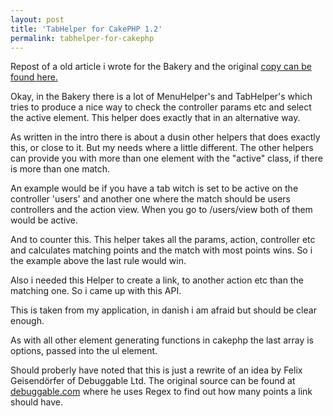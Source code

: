 ```yaml
---
layout: post
title: 'TabHelper for CakePHP 1.2'
permalink: tabhelper-for-cakephp
---
```


Repost of a old article i wrote for the Bakery and the original [copy can be found here.][OriginalArticle]

Okay, in the Bakery there is a lot of MenuHelper's and TabHelper's which tries to produce a nice way
to check the controller params etc and select the active element. This helper does exactly
that in an alternative way.

As written in the intro there is about a dusin other helpers that does exactly this, or close to it. But my needs where a little different. The other helpers can provide you with more than one element with the "active" class, if there is more than one match.

An example would be if you have a tab witch is set to be active on the controller 'users' and
another one where the match should be users controllers and the action view. When you go to
/users/view both of them would be active.

And to counter this. This helper takes all the params, action, controller etc and calculates matching
points and the match with most points wins. So i the example above the last rule would win.

Also i needed this Helper to create a link, to another action etc than the matching one. So i came
up with this API.

This is taken from my application, in danish i am afraid but should be clear enough.

<script src="http://gist.github.com/370818.js"></script>

As with all other element generating functions in cakephp the last array is options, passed into
the ul element.

Should proberly have noted that this is just a rewrite of an idea by Felix Geisendörfer of
Debuggable Ltd. The original source can be found at [debuggable.com][Debuggable] where he uses
Regex to find out how many points a link should have.

<script src="http://gist.github.com/370819.js"></script>

[OriginalArticle]: http://bakery.cakephp.org/articles/view/tabhelper
[Debuggable]: http://debuggable.com/posts/macgyver-menu-for-cakephp-whats-the-active-menu-item:480f4dd6-c044-436e-bbde-4ed8cbdd56cb 
